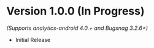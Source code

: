 
Version 1.0.0 (In Progress)
==============================
*(Supports analytics-android 4.0.+ and Bugsnag 3.2.6+)*

  * Initial Release
